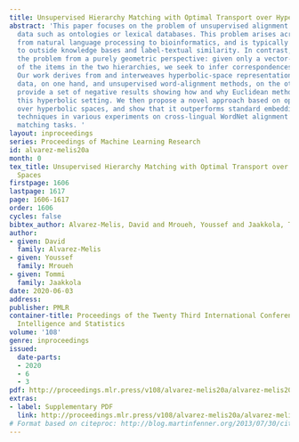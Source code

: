 ```yaml
---
title: Unsupervised Hierarchy Matching with Optimal Transport over Hyperbolic Spaces
abstract: 'This paper focuses on the problem of unsupervised alignment of hierarchical
  data such as ontologies or lexical databases. This problem arises across areas,
  from natural language processing to bioinformatics, and is typically solved by appeal
  to outside knowledge bases and label-textual similarity. In contrast, we approach
  the problem from a purely geometric perspective: given only a vector-space representation
  of the items in the two hierarchies, we seek to infer correspondences across them.
  Our work derives from and interweaves hyperbolic-space representations for hierarchical
  data, on one hand, and unsupervised word-alignment methods, on the other. We first
  provide a set of negative results showing how and why Euclidean methods fail in
  this hyperbolic setting. We then propose a novel approach based on optimal transport
  over hyperbolic spaces, and show that it outperforms standard embedding alignment
  techniques in various experiments on cross-lingual WordNet alignment and ontology
  matching tasks. '
layout: inproceedings
series: Proceedings of Machine Learning Research
id: alvarez-melis20a
month: 0
tex_title: Unsupervised Hierarchy Matching with Optimal Transport over Hyperbolic
  Spaces
firstpage: 1606
lastpage: 1617
page: 1606-1617
order: 1606
cycles: false
bibtex_author: Alvarez-Melis, David and Mroueh, Youssef and Jaakkola, Tommi
author:
- given: David
  family: Alvarez-Melis
- given: Youssef
  family: Mroueh
- given: Tommi
  family: Jaakkola
date: 2020-06-03
address: 
publisher: PMLR
container-title: Proceedings of the Twenty Third International Conference on Artificial
  Intelligence and Statistics
volume: '108'
genre: inproceedings
issued:
  date-parts:
  - 2020
  - 6
  - 3
pdf: http://proceedings.mlr.press/v108/alvarez-melis20a/alvarez-melis20a.pdf
extras:
- label: Supplementary PDF
  link: http://proceedings.mlr.press/v108/alvarez-melis20a/alvarez-melis20a-supp.pdf
# Format based on citeproc: http://blog.martinfenner.org/2013/07/30/citeproc-yaml-for-bibliographies/
---
```

